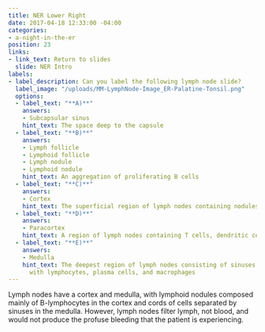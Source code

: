 ```yaml
---
title: NER Lower Right
date: 2017-04-18 12:33:00 -04:00
categories:
- a-night-in-the-er
position: 23
links:
- link_text: Return to slides
  slide: NER Intro
labels:
- label_description: Can you label the following lymph node slide?
  label_image: "/uploads/MM-LymphNode-Image_ER-Palatine-Tonsil.png"
  options:
  - label_text: "**A)**"
    answers:
    - Subcapsular sinus
    hint_text: The space deep to the capsule
  - label_text: "**B)**"
    answers:
    - Lymph follicle
    - Lymphoid follicle
    - Lymph nodule
    - Lymphoid nodule
    hint_text: An aggregation of proliferating B cells
  - label_text: "**C)**"
    answers:
    - Cortex
    hint_text: The superficial region of lymph nodes containing nodules of B cells
  - label_text: "**D)**"
    answers:
    - Paracortex
    hint_text: A region of lymph nodes containing T cells, dendritic cells, and HEVs
  - label_text: "**E)**"
    answers:
    - Medulla
    hint_text: The deepest region of lymph nodes consisting of sinuses and cords packed
      with lymphocytes, plasma cells, and macrophages
---
```


Lymph nodes have a cortex and medulla, with lymphoid nodules composed mainly of B-lymphocytes in the cortex and cords of cells separated by sinuses in the medulla. However, lymph nodes filter lymph, not blood, and would not produce the profuse bleeding that the patient is experiencing.